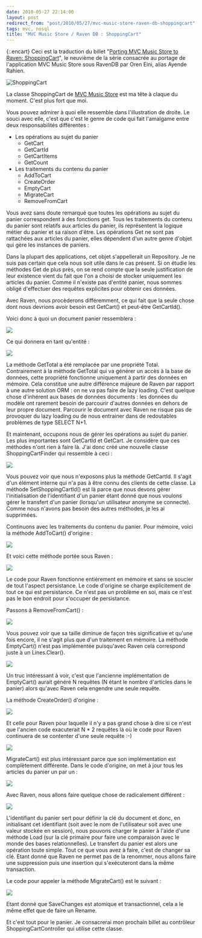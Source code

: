 ```yaml
---
date: 2010-05-27 22:14:00
layout: post
redirect_from: "post/2010/05/27/mvc-music-store-raven-db-shoppingcart"
tags: mvc, nosql
title: "MVC Music Store / Raven DB : ShoppingCart"
---
```


{:.encart}
Ceci est la traduction du billet "[Porting MVC Music Store to Raven: ShoppingCart](http://ayende.com/Blog/archive/2010/05/26/porting-the-mvc-music-store-to-raven-shoppingcart.aspx)", le neuvième
de la série consacrée au portage de l'application MVC Music Store sous RavenDB
par Oren Eini, alias Ayende Rahien.

![ShoppingCart](http://ayende.com/Blog/images/ayende_com/Blog/WindowsLiveWriter/PortingtheMVCMusicStoretoRavenShoppingCa_BA52/image_thumb.png)

La classe ShoppingCart de [MVC Music Store](http://mvcmusicstore.codeplex.com/) est ma tête à claque du moment. C'est plus
fort que moi.

Vous pouvez admirer à quoi elle ressemble dans l'illustration de droite. Le
souci avec elle, c'est que c'est le genre de code qui fait l'amalgame entre
deux responsabilités différentes :

* Les opérations au sujet du panier
  - GetCart
  - GetCartId
  - GetCartItems
  - GetCount
* Les traitements du contenu du panier
  - AddToCart
  - CreateOrder
  - EmptyCart
  - MigrateCart
  - RemoveFromCart

Vous avez sans doute remarqué que toutes les opérations au sujet du panier
correspondent à des fonctions get. Tous les traitements du contenu du panier
sont relatifs aux articles du panier, ils représentent la logique métier du
panier et sa raison d'être. Les opérations Get ne sont pas rattachées aux
articles du panier, elles dépendent d'un autre genre d'objet qui gère les
instances de paniers.

Dans la plupart des applications, cet objet s'appellerait un Repository. Je
ne suis pas certain que cela nous soit utile dans le cas présent. Si on étudie
les méthodes Get de plus près, on se rend compte que la seule justification de
leur existence vient du fait que l'on a choisi de stocker uniquement les
articles du panier. Comme il n'existe pas d'entité panier, nous sommes obligé
d'effectuer des requêtes explicites pour obtenir ces données.

Avec Raven, nous procèderons différemment, ce qui fait que la seule chose
dont nous devrions avoir besoin est GetCart() et peut-être GetCartId().

Voici donc à quoi un document panier ressemblera :

![](http://ayende.com/Blog/images/ayende_com/Blog/WindowsLiveWriter/PortingtheMVCMusicStoretoRavenShoppingCa_BA52/image_thumb_3.png)

Ce qui donnera en tant qu'entité :

![](http://ayende.com/Blog/images/ayende_com/Blog/WindowsLiveWriter/PortingtheMVCMusicStoretoRavenShoppingCa_BA52/image_thumb_6.png)

La méthode GetTotal a été remplacée par une propriété Total. Contrairement à
la méthode GetTotal qui va générer un accès à la base de données, cette
propriété fonctionne uniquement à partir des données en mémoire. Cela constitue
une autre différence majeure de Raven par rapport à une autre solution
ORM : on ne va pas faire de lazy loading. C'est quelque chose d'inhérent
aux bases de données documents : les données du modèle ont rarement besoin
de parcourir d'autres données en dehors de leur propre document. Parcourir le
document avec Raven ne risque pas de provoquer du lazy loading ou de nous
entrainer dans de redoutables problèmes de type SELECT N+1.

Et maintenant, occupons nous de gérer les opérations au sujet du panier. Les
plus importantes sont GetCartId et GetCart. Je considère que ces méthodes n'ont
rien à faire là. J'ai donc créé une nouvelle classe ShoppingCartFinder qui
ressemble à ceci :

![](http://ayende.com/Blog/images/ayende_com/Blog/WindowsLiveWriter/PortingtheMVCMusicStoretoRavenShoppingCa_BA52/image_thumb_5.png)

Vous pouvez voir que nous n'exposons plus la méthode GetCartId. Il s'agit
d'un élément interne qui n'a pas à être connu des clients de cette classe. La
méthode SetShoppingCartId() est là parce que nous devons gérer l'initialisation
de l'identifiant d'un panier étant donné que nous voulons gérer le transfert
d'un panier (lorsqu'un utilisateur anonyme se connecte). Comme nous n'avons pas
besoin des autres méthodes, je les ai supprimées.

Continuons avec les traitements du contenu du panier. Pour mémoire, voici la
méthode AddToCart() d'origine :

![](http://ayende.com/Blog/images/ayende_com/Blog/WindowsLiveWriter/PortingtheMVCMusicStoretoRavenShoppingCa_BA52/image_thumb_7.png)

Et voici cette méthode portée sous Raven :

![](http://ayende.com/Blog/images/ayende_com/Blog/WindowsLiveWriter/PortingtheMVCMusicStoretoRavenShoppingCa_BA52/image_thumb_8.png)

Le code pour Raven fonctionne entièrement en mémoire et sans se soucier de
tout l'aspect persistance. Le code d'origine se charge explicitement de tout ce
qui est persistance. Ce n'est pas un problème en soi, mais ce n'est pas le bon
endroit pour s'occuper de persistance.

Passons à RemoveFromCart() :

![](http://ayende.com/Blog/images/ayende_com/Blog/WindowsLiveWriter/PortingtheMVCMusicStoretoRavenShoppingCa_BA52/image_thumb_9.png)

Vous pouvez voir que sa taille diminue de façon très significative et qu'une
fois encore, il ne s'agit plus que d'un traitement en mémoire. La méthode
EmptyCart() n'est pas implémentée puisqu'avec Raven cela correspond juste à un
Lines.Clear().

![](http://ayende.com/Blog/images/ayende_com/Blog/WindowsLiveWriter/PortingtheMVCMusicStoretoRavenShoppingCa_BA52/image_22.png)

Un truc intéressant à voir, c'est que l'ancienne implémentation de
EmptyCart() aurait généré N requêtes (N étant le nombre d'articles dans le
panier) alors qu'avec Raven cela engendre une seule requête.

La méthode CreateOrder() d'origine :

![](http://ayende.com/Blog/images/ayende_com/Blog/WindowsLiveWriter/PortingtheMVCMusicStoretoRavenShoppingCa_BA52/image_thumb_11.png)

Et celle pour Raven pour laquelle il n'y a pas grand chose à dire si ce
n'est que l'ancien code exacuterait N * 2 requêtes là où le code pour Raven
continuera de se contenter d'une seule requête :-)

![](http://ayende.com/Blog/images/ayende_com/Blog/WindowsLiveWriter/PortingtheMVCMusicStoretoRavenShoppingCa_BA52/image_thumb_12.png)

MigrateCart() est plus intéressant parce que son implémentation est
complètement différente. Dans le code d'origine, on met à jour tous les
articles du panier un par un :

![](http://ayende.com/Blog/images/ayende_com/Blog/WindowsLiveWriter/PortingtheMVCMusicStoretoRavenShoppingCa_BA52/image_thumb_13.png)

Avec Raven, nous allons faire quelque chose de radicalement
différent :

![](http://ayende.com/Blog/images/ayende_com/Blog/WindowsLiveWriter/PortingtheMVCMusicStoretoRavenShoppingCa_BA52/image_thumb_15.png)

L'identifiant du panier sert pour définir la clé du document et donc, en
initialisant cet identifiant (soit avec le nom de l'utilisateur soit avec une
valeur stockée en session), nous pouvons charger le panier à l'aide d'une
méthode Load (sur la clé primaire pour faire une comparaison avec le monde des
bases relationnelles). Le transfert du panier est alors une opération toute
simple. Tout ce que vous avez à faire, c'est de changer sa clé. Etant donné que
Raven ne permet pas de la renommer, nous allons faire une suppression puis une
insertion qui s'exécuteront dans la même transaction.

Le code pour appeler la méthode MigrateCart() est le suivant :

![](http://ayende.com/Blog/images/ayende_com/Blog/WindowsLiveWriter/PortingtheMVCMusicStoretoRavenShoppingCa_BA52/image_thumb_16.png)

Etant donné que SaveChanges est atomique et transactionnel, cela a le même
effet que de faire un Rename.

Et c'est tout pour le panier. Je consacrerai mon prochain billet au
contrôleur ShoppingCartController qui utilise cette classe.
